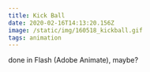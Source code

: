 ```yaml
---
title: Kick Ball
date: 2020-02-16T14:13:20.156Z
image: /static/img/160518_kickball.gif
tags: animation
---
```

done in Flash (Adobe Animate), maybe?
